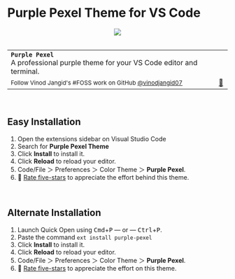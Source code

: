 # Purple Pexel Theme for VS Code

<div align="center">
<a align="center" href="https://VSCode.pro/?utm_source=sop"><img align="center" src="https://github.com/vinodjangid07/purple-pexel/assets/86096184/278e18bf-2e8a-4ad6-8928-6f1661a9cabf" /></a>
</div>

<br>

<table width='100%' align="center">
    <tr>
        <td align='left' width='100%' colspan='2'>
            <strong><code>Purple Pexel</code></strong><br />
            A professional purple theme for your VS Code editor and terminal.
        </td>
    </tr>
    <tr><td><sup> Follow Vinod Jangid's #FOSS work on GitHub <a href='https://github.com/vinodjangid07'>@vinodjangid07</a></sup></td><td  align='center'> <a  target="_blank" href='https://vinodjangid07.github.io'>👋 </a></td></tr>
  
</table>



<br>



## Easy Installation

1. Open the extensions sidebar on Visual Studio Code
2. Search for **Purple Pexel Theme**
3. Click **Install** to install it.
4. Click **Reload** to reload your editor.
5. Code/File ＞ Preferences ＞ Color Theme ＞ **Purple Pexel**.
6. 🌟 [Rate five-stars](https://marketplace.visualstudio.com/items?itemName=vinodjangid07.purple-pexel&ssr=false#overview) to appreciate the effort behind this theme.

<br>



## Alternate Installation

1. Launch Quick Open using <kbd>Cmd</kbd>+<kbd>P</kbd> — or — <kbd>Ctrl</kbd>+<kbd>P</kbd>.
2. Paste the command `ext install purple-pexel`
3. Click **Install** to install it.
4. Click **Reload** to reload your editor.
5. Code/File ＞ Preferences ＞ Color Theme ＞ **Purple Pexel**.
6. 🌟 [Rate five-stars](https://marketplace.visualstudio.com/items?itemName=vinodjangid07.purple-pexel&ssr=false#overview) to appreciate the effort on this theme.

<br>